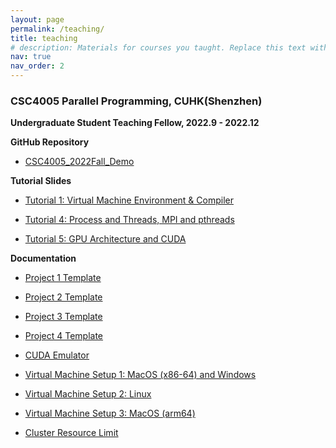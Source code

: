 ```yaml
---
layout: page
permalink: /teaching/
title: teaching
# description: Materials for courses you taught. Replace this text with your description.
nav: true
nav_order: 2
---
```


### CSC4005 Parallel Programming, CUHK(Shenzhen)

**Undergraduate Student Teaching Fellow, 2022.9 - 2022.12**

**GitHub Repository**

- [CSC4005_2022Fall_Demo](https://github.com/bokesyo/CSC4005_2022Fall_Demo)

**Tutorial Slides**

- [Tutorial 1: Virtual Machine Environment & Compiler](/assets/teaching/CSC4005/CSC4005_Tutorial1.pdf)

- [Tutorial 4: Process and Threads, MPI and pthreads](/assets/teaching/CSC4005/CSC4005_Tutorial4_v2.pdf)

- [Tutorial 5: GPU Architecture and CUDA](/assets/teaching/CSC4005/CSC4005_Tutorial5_v3.pdf)

**Documentation**

- [Project 1 Template](/assets/teaching/CSC4005/project1.pdf)

- [Project 2 Template](/assets/teaching/CSC4005/project2.pdf)

- [Project 3 Template](/assets/teaching/CSC4005/project3.pdf)

- [Project 4 Template](/assets/teaching/CSC4005/project4.pdf)

- [CUDA Emulator](/assets/teaching/CSC4005/CUDA_Emulator_Manual.pdf)

- [Virtual Machine Setup 1: MacOS (x86-64) and Windows](/assets/teaching/CSC4005/vm_setup.pdf)

- [Virtual Machine Setup 2: Linux](/assets/teaching/CSC4005/vm_setup_for_linux.pdf)

- [Virtual Machine Setup 3: MacOS (arm64)](/assets/teaching/CSC4005/vm_setup_mac_arm.pdf)

- [Cluster Resource Limit](/assets/teaching/CSC4005/Cluster_Resource_Limit.pdf)









